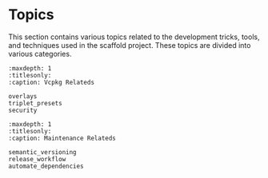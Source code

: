 # Topics

This section contains various topics related to the development tricks, tools, and techniques used in the scaffold project. These topics are divided into various categories.

```{toctree}
:maxdepth: 1
:titlesonly:
:caption: Vcpkg Relateds

overlays
triplet_presets
security
```

```{toctree}
:maxdepth: 1
:titlesonly:
:caption: Maintenance Relateds

semantic_versioning
release_workflow
automate_dependencies
```
